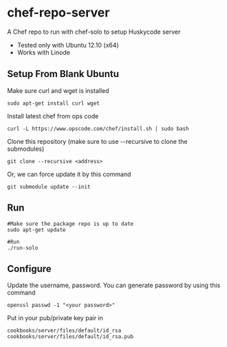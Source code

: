 chef-repo-server
===

A Chef repo to run with chef-solo to setup Huskycode server

* Tested only with Ubuntu 12.10 (x64)
* Works with Linode

Setup From Blank Ubuntu
---
Make sure curl and wget is installed

    sudo apt-get install curl wget

Install latest chef from ops code

    curl -L https://www.opscode.com/chef/install.sh | sudo bash

Clone this repository (make sure to use --recursive to clone the submodules)
    
    git clone --recursive <address> 

Or, we can force update it by this command
    
    git submodule update --init

Run
---
    #Make sure the package repo is up to date
    sudo apt-get update
    
    #Run
    ./run-solo

Configure
--- 

Update the username, password. You can generate password by using this command

    openssl passwd -1 "<your password>"

Put in your pub/private key pair in 

    cookbooks/server/files/default/id_rsa
    cookbooks/server/files/default/id_rsa.pub

